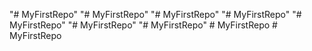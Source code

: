 "# MyFirstRepo" 
"# MyFirstRepo" 
"# MyFirstRepo" 
"# MyFirstRepo" 
"# MyFirstRepo" 
"# MyFirstRepo" 
"# MyFirstRepo" 
#   M y F i r s t R e p o  
 #   M y F i r s t R e p o  
 